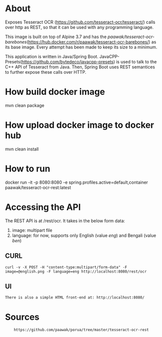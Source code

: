 # About

Exposes Tesseract OCR (https://github.com/tesseract-ocr/tesseract/) calls over http as REST, so that it can be used with any programming language.

This image is built on top of Alpine 3.7 and has the *paawak/tesseract-ocr-barebones*(https://hub.docker.com/r/paawak/tesseract-ocr-barebones/) as its base image. Every attempt has been made to keep its size to a minimum. 

This application is written in Java/Spring Boot. JavaCPP-Presets(https://github.com/bytedeco/javacpp-presets) is used to talk to the C++ API of Tesseract from Java. Then, Spring Boot uses REST semantices to further expose these calls over HTTP. 

# How build docker image

mvn clean package

# How upload docker image to docker hub

mvn clean install

# How to run

docker run -it -p 8080:8080 -e spring.profiles.active=default,container paawak/tesseract-ocr-rest:latest

# Accessing the API

The REST API is at /rest/ocr. It takes in the below form data:
1. image: multipart file
2. language: for now, supports only English (value *eng*) and Bengali (value *ben*) 

## CURL

	curl -v -X POST -H "content-type:multipart/form-data" -F image=@english.png -F language=eng http://localhost:8080/rest/ocr  

## UI

	There is also a simple HTML front-end at: http://localhost:8080/
	
# Sources
		
		https://github.com/paawak/porua/tree/master/tesseract-ocr-rest
	
	
